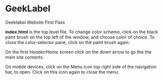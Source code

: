 # GeekLabel
Geeklabel Website First Pass

**index.html** is the top level file. To change color scheme, click on the black paint brush on the top left of the window, and choose color of choice. To close the color-selector pane, click on the paint brush again.

On the first *Header/Home* screen click on the down arrow to go the the main site contents.

On mobile devices, click on the Menu icon top right side of the navigation bar, to open. Click on this icon again to close the menu.
